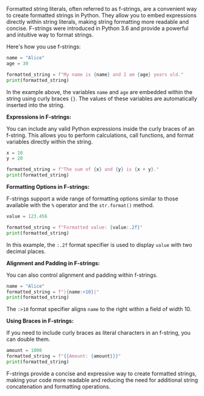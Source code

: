 Formatted string literals, often referred to as f-strings, are a convenient way to create formatted strings in Python. They allow you to embed expressions directly within string literals, making string formatting more readable and concise. F-strings were introduced in Python 3.6 and provide a powerful and intuitive way to format strings.

Here's how you use f-strings:

```python
name = "Alice"
age = 30

formatted_string = f"My name is {name} and I am {age} years old."
print(formatted_string)
```

In the example above, the variables `name` and `age` are embedded within the string using curly braces `{}`. The values of these variables are automatically inserted into the string.

**Expressions in F-strings:**

You can include any valid Python expressions inside the curly braces of an f-string. This allows you to perform calculations, call functions, and format variables directly within the string.

```python
x = 10
y = 20

formatted_string = f"The sum of {x} and {y} is {x + y}."
print(formatted_string)
```

**Formatting Options in F-strings:**

F-strings support a wide range of formatting options similar to those available with the `%` operator and the `str.format()` method.

```python
value = 123.456

formatted_string = f"Formatted value: {value:.2f}"
print(formatted_string)
```

In this example, the `:.2f` format specifier is used to display `value` with two decimal places.

**Alignment and Padding in F-strings:**

You can also control alignment and padding within f-strings.

```python
name = "Alice"
formatted_string = f"|{name:>10}|"
print(formatted_string)
```

The `:>10` format specifier aligns `name` to the right within a field of width 10.

**Using Braces in F-strings:**

If you need to include curly braces as literal characters in an f-string, you can double them.

```python
amount = 1000
formatted_string = f"{{Amount: {amount}}}"
print(formatted_string)
```

F-strings provide a concise and expressive way to create formatted strings, making your code more readable and reducing the need for additional string concatenation and formatting operations.
